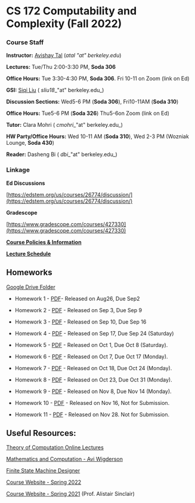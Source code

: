 # **CS 172 Computability and Complexity (Fall 2022)**

### **Course Staff**

**Instructor:** [Avishay Tal](/avishay-tal/) (_atal "at" berkeley.edu_)

**Lectures:** Tue/Thu 2:00-3:30 PM, **Soda 306** 

**Office Hours:** Tue 3:30-4:30 PM, **Soda 306**. Fri 10-11 on Zoom (link on Ed)

**GSI:** [Siqi Liu](https://siqi-l.github.io) ( _sliu18__"at" berkeley.edu_)

**Discussion Sections:** Wed5-6 PM (**Soda 306**), Fri10-11AM (**Soda 310**)

**Office Hours:** Tue5-6 PM (**Soda 326**) Thu5-6on Zoom (link on Ed)

**Tutor:** Clara Mohri ( _cmohri__"at" berkeley.edu_)

**HW Party/Office Hours:** Wed 10-11 AM (**Soda 310**), Wed 2-3 PM (Wozniak Lounge, **Soda 430**)

**Reader:** Dasheng Bi ( _dbi__"at" berkeley.edu_)

### Linkage

**Ed Discussions**

[https://edstem.org/us/courses/26774/discussion/](https://edstem.org/us/courses/26774/discussion/)

**Gradescope**

[https://www.gradescope.com/courses/427330](https://www.gradescope.com/courses/427330)

[**Course Policies & Information**](./course-policies)

[**Lecture Schedule**](./lecture-schedule)

## **Homeworks**

[Google Drive Folder](https://drive.google.com/drive/folders/1Dq6u9C2Pg7sl_RsW-fB4xaLAJLsRomNy?usp=sharing)

- Homework 1 - [PDF](https://drive.google.com/file/d/1GVI-YqeiF0mJkVhEQUPfc2yjxK7dIMNm/view?usp=sharing)\- Released on Aug26, Due Sep2

- Homework 2 - [PDF](https://drive.google.com/file/d/1mpE83gVm7n4l9aXrdcPLd-NHOuLgMaQn/view?usp=sharing) \- Released on Sep 3, Due Sep 9

- Homework 3 - [PDF](https://drive.google.com/file/d/1L0ySHQkvVaa7hA6lwYGq11GnuD6-5AP-/view?usp=sharing) \- Released on Sep 10, Due Sep 16

- Homework 4 - [PDF](https://drive.google.com/file/d/1fTWlxCN4Ajnf_24HEIiLWajx2V28zV-V/view?usp=sharing) \- Released on Sep 17, Due Sep 24 (Saturday)

- Homework 5 - [PDF](https://drive.google.com/file/d/1f-qk-Ok4n-cmQWiVE0a0hv-ThPA-KgwL/view?usp=sharing) \- Released on Oct 1, Due Oct 8 (Saturday).

- Homework 6 - [PDF](https://drive.google.com/file/d/1ZDm9vKakqYjjFZ5kadzRF4D1pnBeDAnF/view?usp=sharing) \- Released on Oct 7, Due Oct 17 (Monday).

- Homework 7 \- [PDF](https://drive.google.com/file/d/1_0pGgLNvY8RYLrP86d3DkQPudv2ZVCSW/view?usp=sharing) \- Released on Oct 18, Due Oct 24 (Monday).

- Homework 8 - [PDF](https://drive.google.com/file/d/1HX0KKk1eW1E1z_rz2p2z0G1-sHtzBa-c/view?usp=sharing) \- Released on Oct 23, Due Oct 31 (Monday).

- Homework 9 - [PDF](https://drive.google.com/file/d/1lLzlOufQHr3FQLFYnu2E0o2sdbvsVi3k/view?usp=share_link) \- Released on Nov 8, Due Nov 14 (Monday).

- Homework 10 - [PDF](https://drive.google.com/file/d/1HeLhpIIvUaPBLycwNQ4gyO0MsvXl8F5-/view?usp=share_link) \- Released on Nov 16, Not for Submission.

- Homework 11 - [PDF](https://drive.google.com/file/d/1e5nS_tmm2h6Iy-jf29QBfccFS0Fzo-9w/view?usp=share_link) \- Released on Nov 28. Not for Submission.

## **Useful Resources:**

[Theory of Computation Online Lectures](https://hackmd.io/2AqODdrtTOuj6fb5uMDZYw?view)

[Mathematics and Computation - Avi Wigderson](https://www.math.ias.edu/files/Book-online-Aug0619.pdf)

[Finite State Machine Designer](https://madebyevan.com/fsm/)

[Course Website - Spring 2022](../spring-2022)

[Course Website - Spring 2021](https://people.eecs.berkeley.edu/~sinclair/cs172/s21.html) (Prof. Alistair Sinclair)
